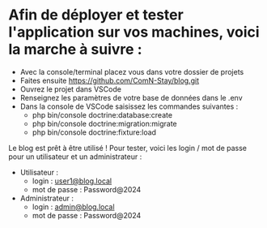 # Afin de déployer et tester l'application sur vos machines, voici la marche à suivre :
- Avec la console/terminal placez vous dans votre dossier de projets
- Faites ensuite https://github.com/ComN-Stay/blog.git
- Ouvrez le projet dans VSCode
- Renseignez les paramètres de votre base de données dans le .env
- Dans la console de VSCode saisissez les commandes suivantes :
  - php bin/console doctrine:database:create
  - php bin/console doctrine:migration:migrate
  - php bin/console doctrine:fixture:load

Le blog est prêt à être utilisé !
Pour tester, voici les login / mot de passe pour un utilisateur et un administrateur :
- Utilisateur :
  - login : user1@blog.local
  - mot de passe : Password@2024
- Administrateur :
  - login : admin@blog.local
  - mot de passe : Password@2024
